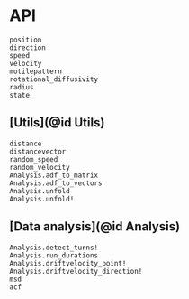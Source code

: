 # API

```@docs
position
direction
speed
velocity
motilepattern
rotational_diffusivity
radius
state
```

## [Utils](@id Utils)
```@docs
distance
distancevector
random_speed
random_velocity
Analysis.adf_to_matrix
Analysis.adf_to_vectors
Analysis.unfold
Analysis.unfold!
```

## [Data analysis](@id Analysis)
```@docs
Analysis.detect_turns!
Analysis.run_durations
Analysis.driftvelocity_point!
Analysis.driftvelocity_direction!
msd
acf
```
